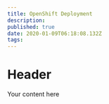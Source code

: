 ```yaml
---
title: OpenShift Deployment
description: 
published: true
date: 2020-01-09T06:18:08.132Z
tags: 
---
```


# Header
Your content here
